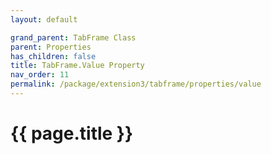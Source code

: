 ```yaml
---
layout: default

grand_parent: TabFrame Class
parent: Properties
has_children: false
title: TabFrame.Value Property
nav_order: 11
permalink: /package/extension3/tabframe/properties/value
---
```

# {{ page.title }}
